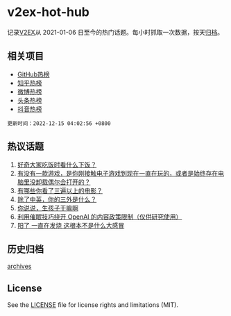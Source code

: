 # v2ex-hot-hub

 记录[V2EX](https://www.v2ex.com/)从 2021-01-06 日至今的热门话题。每小时抓取一次数据，按天[归档](archives)。
 
 ## 相关项目

- [GitHub热榜](https://github.com/lonnyzhang423/github-hot-hub)
- [知乎热榜](https://github.com/lonnyzhang423/zhihu-hot-hub)
- [微博热榜](https://github.com/lonnyzhang423/weibo-hot-hub)
- [头条热榜](https://github.com/lonnyzhang423/toutiao-hot-hub)
- [抖音热榜](https://github.com/lonnyzhang423/douyin-hot-hub)


 `更新时间：2022-12-15 04:02:56 +0800`

## 热议话题

1. [好奇大家吃饭时看什么下饭？](https://www.v2ex.com/t/902356)
1. [有没有一款游戏，是你刚接触电子游戏到现在一直在玩的，或者是始终存在电脑里没卸载偶尔会打开的？](https://www.v2ex.com/t/902456)
1. [有哪些你看了三遍以上的电影？](https://www.v2ex.com/t/902525)
1. [除了中英，你的三外是什么？](https://www.v2ex.com/t/902376)
1. [你说说，生孩子干嘛啊](https://www.v2ex.com/t/902375)
1. [利用催眠技巧绕开 OpenAI 的内容政策限制（仅供研究使用）](https://www.v2ex.com/t/902377)
1. [阳了 一直在发烧 这根本不是什么大感冒](https://www.v2ex.com/t/902430)

## 历史归档

[archives](archives)

## License

See the [LICENSE](LICENSE) file for license rights and limitations (MIT).
